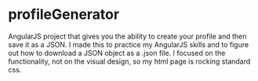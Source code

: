 # profileGenerator
AngularJS project that gives you the ability to create your profile and then save it as a JSON. I made this to practice my AngularJS skills and to figure out how to download a JSON object as a .json file. I focused on the functionality, not on the visual design, so my html page is rocking standard css.
